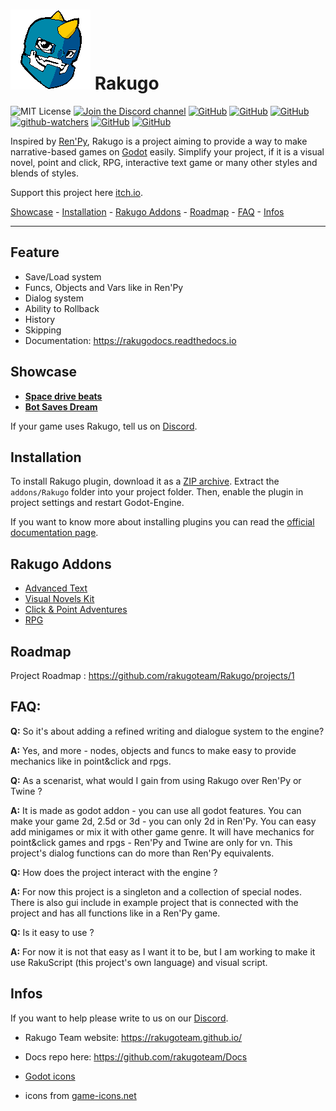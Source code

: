 # ![Logo](WindowIcon.png) Rakugo

![MIT License](https://img.shields.io/static/v1.svg?label=📜%20License&message=MIT&color=informational)
[![Join the Discord channel](https://img.shields.io/static/v1.svg?label=Join%20our%20Discord%20channel&message=🎆&color=7289DA&logo=discord&logoColor=white&labelColor=2C2F33)](https://discord.gg/K9gvjdg)
[![GitHub](https://img.shields.io/github/contributors/rakugoteam/Rakugo.svg)](https://github.com/rakugoteam/Rakugo)
[![GitHub](https://img.shields.io/github/stars/rakugoteam/Rakugo.svg)](https://github.com/rakugoteam/Rakugo)
[![GitHub](https://img.shields.io/github/forks/rakugoteam/Rakugo.svg)](https://github.com/rakugoteam/Rakugo/network)
[![github-watchers](https://img.shields.io/github/watchers/rakugoteam/Rakugo?label=Watch&style=social&logo=github)](https://github.com/rakugoteam/Rakugo)
[![GitHub](https://img.shields.io/github/issues/rakugoteam/Rakugo.svg)](https://github.com/rakugoteam/Rakugo/issues)
[![GitHub](https://img.shields.io/github/issues-closed/rakugoteam/Rakugo.svg)](https://github.com/rakugoteam/Rakugo/issues)

Inspired by [Ren'Py](https://www.renpy.org), Rakugo is a project aiming to provide a way to make narrative-based games on [Godot](https://godotengine.org) easily. Simplify your project, if it is a visual novel, point and click, RPG, interactive text game or many other styles and blends of styles.

Support this project here [itch.io](https://rakugoteam.github.io/donations/).

[Showcase](#Showcase) -
[Installation](#Installation) -
[Rakugo Addons](#Rakugo-Addons) -
[Roadmap](#Roadmap) -
[FAQ](#faq) -
[Infos](#Infos)

---

## Feature
* Save/Load system
* Funcs, Objects and Vars like in Ren'Py
* Dialog system
* Ability to Rollback
* History
* Skipping
* Documentation: https://rakugodocs.readthedocs.io

## Showcase

- [**Space drive beats**](https://plopsis.itch.io/space-drive-beats)
- [**Bot Saves Dream**](https://plopsis.itch.io/curator-bot)

If your game uses Rakugo, tell us on [Discord](https://discord.gg/K9gvjdg).

## Installation

To install Rakugo plugin, download it as a [ZIP archive](). Extract the `addons/Rakugo` folder into your project folder. Then, enable the plugin in project settings and restart Godot-Engine.

If you want to know more about installing plugins you can read the [official documentation page](https://docs.godotengine.org/en/stable/tutorials/plugins/editor/installing_plugins.html).

## Rakugo Addons
- [Advanced Text](https://github.com/rakugoteam/AdvancedText)
- [Visual Novels Kit](https://github.com/rakugoteam/VisualNovelKit)
- [Click & Point Adventures](https://github.com/rakugoteam/Adventure)
- [RPG](https://github.com/rakugoteam/rakugo-open-rpg)

## Roadmap
Project Roadmap : <https://github.com/rakugoteam/Rakugo/projects/1>

## FAQ:

**Q:** So it's about adding a refined writing and dialogue system to the engine? </p>
**A:** Yes, and more - nodes, objects and funcs to make easy to provide mechanics like in point&click and rpgs.

**Q:** As a scenarist, what would I gain from using Rakugo over Ren'Py or Twine ? </p>
**A:** It is made as godot addon - you can use all godot features.
You can make your game 2d, 2.5d or 3d - you can only 2d in Ren'Py.
You can easy add minigames or mix it with other game genre.
It will have mechanics for point&click games and rpgs - Ren'Py and Twine are only for vn.
This project's dialog functions can do more than Ren'Py equivalents.

**Q:** How does the project interact with the engine ? </p>
**A:** For now this project is a singleton and a collection of special nodes. There is also gui include in example project that is connected with the project and has all functions like in a Ren'Py game.

**Q:** Is it easy to use ?</p>
**A:** For now it is not that easy as I want it to be, but I am working to make it use RakuScript (this project's own language) and visual script.

## Infos

If you want to help please write to us on our [Discord](https://discord.gg/K9gvjdg).

- Rakugo Team website: https://rakugoteam.github.io/

- Docs repo here: https://github.com/rakugoteam/Docs

- [Godot icons](https://github.com/godotengine/godot-design/tree/master/engine/icons/optimized)

- icons from [game-icons.net](https://game-icons.net)


